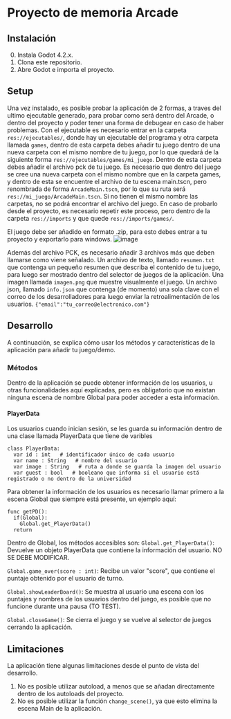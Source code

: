 # Proyecto de memoria Arcade 

## Instalación

0. Instala Godot 4.2.x.
1. Clona este repositorio.
2. Abre Godot e importa el proyecto.


## Setup

Una vez instalado, es posible probar la aplicación de 2 formas, a traves del ultimo ejecutable generado, para probar como será dentro del Arcade, o dentro del proyecto y poder tener una forma de debugear en caso de haber problemas.
Con el ejecutable es necesario entrar en la carpeta `res://ejecutables/`, donde hay un ejecutable del programa y otra carpeta llamada `games`, dentro de esta carpeta debes añadir tu juego dentro de una nueva carpeta con el mismo nombre de tu juego, por lo que quedará de la siguiente forma `res://ejecutables/games/mi_juego`. Dentro de esta carpeta debes añadir el archivo pck de tu juego. Es necesario que dentro del juego se cree una nueva carpeta con el mismo nombre que en la carpeta games, y dentro de esta se encuentre el archivo de tu escena main.tscn, pero renombrada de forma `ArcadeMain.tscn`, por lo que su ruta será `res://mi_juego/ArcadeMain.tscn`. Si no tienen el mismo nombre las carpetas, no se podrá encontrar el archivo del juego.
En caso de probarlo desde el proyecto, es necesario repetir este proceso, pero dentro de la carpeta `res://imports` y que quede `res://imports/games/`.

El juego debe ser añadido en formato .zip, para esto debes entrar a tu proyecto y exportarlo para windows.
![image](https://github.com/woiic/Arcade/assets/40223167/af63c8aa-9035-4e81-95a7-8a8d06658ea0)

Además del archivo PCK, es necesario añadir 3 archivos más que deben llamarse como viene señalado.
Un archivo de texto, llamado `resumen.txt` que contenga un pequeño resumen que describa el contenido de tu juego, para luego ser mostrado dentro del selector de juegos de la aplicación.
Una imagen llamada `imagen.png` que muestre visualmente el juego.
Un archivo json, llamado `info.json` que contenga (de momento) una sola clave con el correo de los desarrolladores para luego enviar la retroalimentación de los usuarios. `{"email":"tu_correo@electronico.com"}`

## Desarrollo
A continuación, se explica cómo usar los métodos y características de la aplicación para añadir tu juego/demo.

### Métodos
Dentro de la aplicación se puede obtener información de los usuarios, u otras funcionalidades aquí explicadas, pero es obligatorio que no existan ninguna escena de nombre Global para poder acceder a esta información.

#### PlayerData
Los usuarios cuando inician sesión, se les guarda su información dentro de una clase llamada PlayerData que tiene de varibles

```gdscript
class PlayerData:
  var id : int   # identificador único de cada usuario
  var name : String   # nombre del usuario
  var image : String   # ruta a donde se guarda la imagen del usuario
  var guest : bool   # booleano que informa si el usuario está registrado o no dentro de la universidad
```
Para obtener la información de los usuarios es necesario llamar primero a la escena Global que siempre está presente, un ejemplo aquí:
```gdscript
func getPD():
  if(Global):
    Global.get_PlayerData()
  return
```
Dentro de Global, los métodos accesibles son:
`Global.get_PlayerData()`: Devuelve un objeto PlayerData que contiene la información del usuario. NO SE DEBE MODIFICAR.

`Global.game_over(score : int)`: Recibe un valor "score", que contiene el puntaje obtenido por el usuario de turno.

`Global.showLeaderBoard()`: Se muestra al usuario una escena con los puntajes y nombres de los usuarios dentro del juego, es posible que no funcione durante una pausa (TO TEST).

`Global.closeGame()`: Se cierra el juego y se vuelve al selector de juegos cerrando la aplicación.

## Limitaciones

La aplicación tiene algunas limitaciones desde el punto de vista del desarrollo.

1. No es posible utilizar autoload, a menos que se añadan directamente dentro de los autoloads del proyecto.
2. No es posible utilizar la función `change_scene()`, ya que esto elimina la escena Main de la aplicación.


